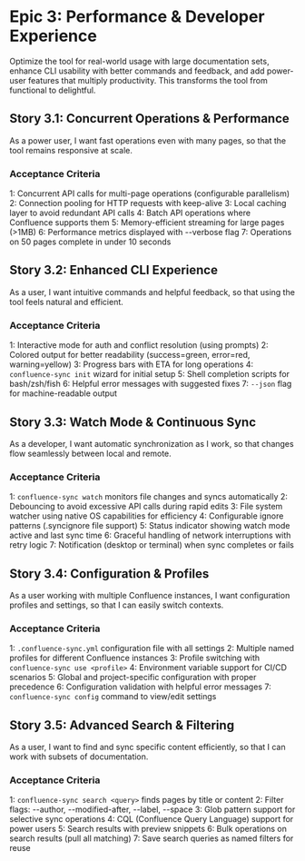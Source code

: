 # Epic 3: Performance & Developer Experience

Optimize the tool for real-world usage with large documentation sets, enhance CLI usability with better commands and feedback, and add power-user features that multiply productivity. This transforms the tool from functional to delightful.

## Story 3.1: Concurrent Operations & Performance

As a power user,
I want fast operations even with many pages,
so that the tool remains responsive at scale.

### Acceptance Criteria

1: Concurrent API calls for multi-page operations (configurable parallelism)
2: Connection pooling for HTTP requests with keep-alive
3: Local caching layer to avoid redundant API calls
4: Batch API operations where Confluence supports them
5: Memory-efficient streaming for large pages (>1MB)
6: Performance metrics displayed with --verbose flag
7: Operations on 50 pages complete in under 10 seconds

## Story 3.2: Enhanced CLI Experience

As a user,
I want intuitive commands and helpful feedback,
so that using the tool feels natural and efficient.

### Acceptance Criteria

1: Interactive mode for auth and conflict resolution (using prompts)
2: Colored output for better readability (success=green, error=red, warning=yellow)
3: Progress bars with ETA for long operations
4: `confluence-sync init` wizard for initial setup
5: Shell completion scripts for bash/zsh/fish
6: Helpful error messages with suggested fixes
7: `--json` flag for machine-readable output

## Story 3.3: Watch Mode & Continuous Sync

As a developer,
I want automatic synchronization as I work,
so that changes flow seamlessly between local and remote.

### Acceptance Criteria

1: `confluence-sync watch` monitors file changes and syncs automatically
2: Debouncing to avoid excessive API calls during rapid edits
3: File system watcher using native OS capabilities for efficiency
4: Configurable ignore patterns (.syncignore file support)
5: Status indicator showing watch mode active and last sync time
6: Graceful handling of network interruptions with retry logic
7: Notification (desktop or terminal) when sync completes or fails

## Story 3.4: Configuration & Profiles

As a user working with multiple Confluence instances,
I want configuration profiles and settings,
so that I can easily switch contexts.

### Acceptance Criteria

1: `.confluence-sync.yml` configuration file with all settings
2: Multiple named profiles for different Confluence instances
3: Profile switching with `confluence-sync use <profile>`
4: Environment variable support for CI/CD scenarios
5: Global and project-specific configuration with proper precedence
6: Configuration validation with helpful error messages
7: `confluence-sync config` command to view/edit settings

## Story 3.5: Advanced Search & Filtering

As a user,
I want to find and sync specific content efficiently,
so that I can work with subsets of documentation.

### Acceptance Criteria

1: `confluence-sync search <query>` finds pages by title or content
2: Filter flags: --author, --modified-after, --label, --space
3: Glob pattern support for selective sync operations
4: CQL (Confluence Query Language) support for power users
5: Search results with preview snippets
6: Bulk operations on search results (pull all matching)
7: Save search queries as named filters for reuse
